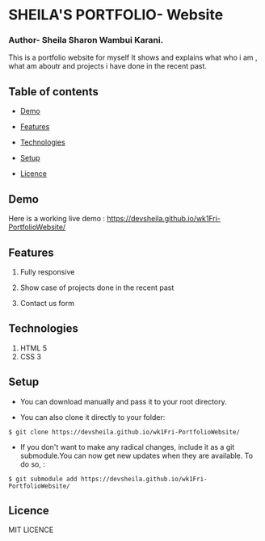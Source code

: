 # SHEILA'S PORTFOLIO-    Website
### Author- Sheila Sharon Wambui Karani.
This is a portfolio website for myself
It shows and explains what who i am , what am aboutr and projects i have done in the recent past.


## Table of contents
* [Demo](#demo)
 
* [Features](#features)

* [Technologies](#technologies)

* [Setup](#setup)

* [Licence](#Licence)

## Demo
Here is a working live demo :   https://devsheila.github.io/wk1Fri-PortfolioWebsite/
## Features


1. Fully responsive

1. Show case of projects done in the recent past

1. Contact us form

## Technologies

1. HTML 5
1. CSS 3


## Setup

* You can download  manually and pass it to your root directory.

* You can also clone it directly to your folder:

```
$ git clone https://devsheila.github.io/wk1Fri-PortfolioWebsite/

```

* If you don't want to make any radical changes, include it as a git submodule.You  can now get new updates when they are available. To do so, :

```
$ git submodule add https://devsheila.github.io/wk1Fri-PortfolioWebsite/

```





## Licence
MIT LICENCE
